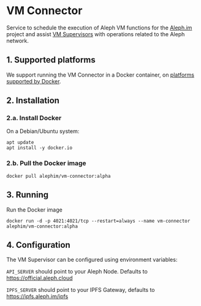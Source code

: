 # VM Connector

Service to schedule the execution of Aleph VM functions 
for the [Aleph.im](https://aleph.im/) project and assist 
[VM Supervisors](../vm_supervisor) with operations related 
to the Aleph network.

## 1. Supported platforms

We support running the VM Connector in a Docker container, on 
[platforms supported by Docker](https://docs.docker.com/engine/install/#supported-platforms).

## 2. Installation

### 2.a. Install Docker

On a Debian/Ubuntu system:
```shell
apt update
apt install -y docker.io
```

### 2.b. Pull the Docker image 

```shell
docker pull alephim/vm-connector:alpha
```

## 3. Running

Run the Docker image
```shell
docker run -d -p 4021:4021/tcp --restart=always --name vm-connector alephim/vm-connector:alpha
```

## 4. Configuration

The VM Supervisor can be configured using environment variables:

`API_SERVER` should point to your Aleph Node. 
Defaults to https://official.aleph.cloud

`IPFS_SERVER` should point to your IPFS Gateway, defaults to https://ipfs.aleph.im/ipfs
